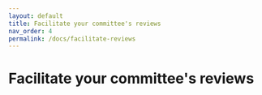 ```yaml
---
layout: default
title: Facilitate your committee's reviews
nav_order: 4
permalink: /docs/facilitate-reviews
---
```


# Facilitate your committee's reviews
